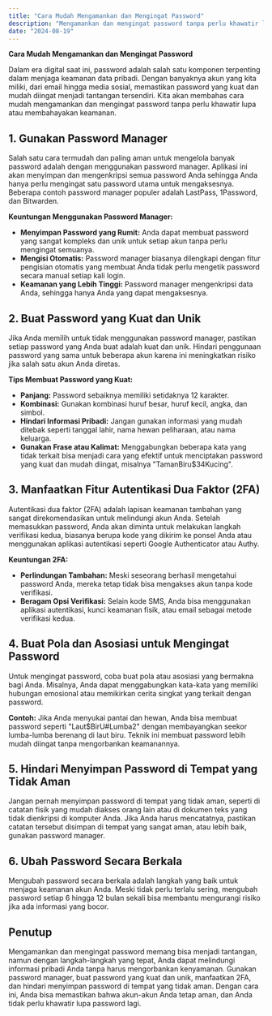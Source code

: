 ```yaml
---
title: "Cara Mudah Mengamankan dan Mengingat Password"
description: "Mengamankan dan mengingat password tanpa perlu khawatir lupa atau membahayakan keamanan"
date: "2024-08-19"
---
```


**Cara Mudah Mengamankan dan Mengingat Password**

Dalam era digital saat ini, password adalah salah satu komponen terpenting dalam menjaga keamanan data pribadi. Dengan banyaknya akun yang kita miliki, dari email hingga media sosial, memastikan password yang kuat dan mudah diingat menjadi tantangan tersendiri. Kita akan membahas cara mudah mengamankan dan mengingat password tanpa perlu khawatir lupa atau membahayakan keamanan.

## 1. Gunakan Password Manager

Salah satu cara termudah dan paling aman untuk mengelola banyak password adalah dengan menggunakan password manager. Aplikasi ini akan menyimpan dan mengenkripsi semua password Anda sehingga Anda hanya perlu mengingat satu password utama untuk mengaksesnya. Beberapa contoh password manager populer adalah LastPass, 1Password, dan Bitwarden.

**Keuntungan Menggunakan Password Manager:**
- **Menyimpan Password yang Rumit:** Anda dapat membuat password yang sangat kompleks dan unik untuk setiap akun tanpa perlu mengingat semuanya.
- **Mengisi Otomatis:** Password manager biasanya dilengkapi dengan fitur pengisian otomatis yang membuat Anda tidak perlu mengetik password secara manual setiap kali login.
- **Keamanan yang Lebih Tinggi:** Password manager mengenkripsi data Anda, sehingga hanya Anda yang dapat mengaksesnya.

## 2. Buat Password yang Kuat dan Unik

Jika Anda memilih untuk tidak menggunakan password manager, pastikan setiap password yang Anda buat adalah kuat dan unik. Hindari penggunaan password yang sama untuk beberapa akun karena ini meningkatkan risiko jika salah satu akun Anda diretas. 

**Tips Membuat Password yang Kuat:**
- **Panjang:** Password sebaiknya memiliki setidaknya 12 karakter.
- **Kombinasi:** Gunakan kombinasi huruf besar, huruf kecil, angka, dan simbol.
- **Hindari Informasi Pribadi:** Jangan gunakan informasi yang mudah ditebak seperti tanggal lahir, nama hewan peliharaan, atau nama keluarga.
- **Gunakan Frase atau Kalimat:** Menggabungkan beberapa kata yang tidak terkait bisa menjadi cara yang efektif untuk menciptakan password yang kuat dan mudah diingat, misalnya "TamanBiru$34Kucing".

## 3. Manfaatkan Fitur Autentikasi Dua Faktor (2FA)

Autentikasi dua faktor (2FA) adalah lapisan keamanan tambahan yang sangat direkomendasikan untuk melindungi akun Anda. Setelah memasukkan password, Anda akan diminta untuk melakukan langkah verifikasi kedua, biasanya berupa kode yang dikirim ke ponsel Anda atau menggunakan aplikasi autentikasi seperti Google Authenticator atau Authy.

**Keuntungan 2FA:**
- **Perlindungan Tambahan:** Meski seseorang berhasil mengetahui password Anda, mereka tetap tidak bisa mengakses akun tanpa kode verifikasi.
- **Beragam Opsi Verifikasi:** Selain kode SMS, Anda bisa menggunakan aplikasi autentikasi, kunci keamanan fisik, atau email sebagai metode verifikasi kedua.

## 4. Buat Pola dan Asosiasi untuk Mengingat Password

Untuk mengingat password, coba buat pola atau asosiasi yang bermakna bagi Anda. Misalnya, Anda dapat menggabungkan kata-kata yang memiliki hubungan emosional atau memikirkan cerita singkat yang terkait dengan password.

**Contoh:**
Jika Anda menyukai pantai dan hewan, Anda bisa membuat password seperti "Laut$BirU#Lumba2" dengan membayangkan seekor lumba-lumba berenang di laut biru. Teknik ini membuat password lebih mudah diingat tanpa mengorbankan keamanannya.

## 5. Hindari Menyimpan Password di Tempat yang Tidak Aman

Jangan pernah menyimpan password di tempat yang tidak aman, seperti di catatan fisik yang mudah diakses orang lain atau di dokumen teks yang tidak dienkripsi di komputer Anda. Jika Anda harus mencatatnya, pastikan catatan tersebut disimpan di tempat yang sangat aman, atau lebih baik, gunakan password manager.

## 6. Ubah Password Secara Berkala

Mengubah password secara berkala adalah langkah yang baik untuk menjaga keamanan akun Anda. Meski tidak perlu terlalu sering, mengubah password setiap 6 hingga 12 bulan sekali bisa membantu mengurangi risiko jika ada informasi yang bocor.

## Penutup

Mengamankan dan mengingat password memang bisa menjadi tantangan, namun dengan langkah-langkah yang tepat, Anda dapat melindungi informasi pribadi Anda tanpa harus mengorbankan kenyamanan. Gunakan password manager, buat password yang kuat dan unik, manfaatkan 2FA, dan hindari menyimpan password di tempat yang tidak aman. Dengan cara ini, Anda bisa memastikan bahwa akun-akun Anda tetap aman, dan Anda tidak perlu khawatir lupa password lagi.
